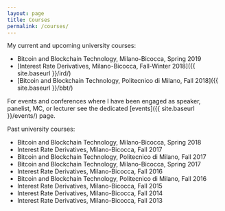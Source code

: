 ```yaml
---
layout: page
title: Courses
permalink: /courses/
---
```


My current and upcoming university courses:

* Bitcoin and Blockchain Technology, Milano-Bicocca, Spring 2019
* [Interest Rate Derivatives, Milano-Bicocca, Fall-Winter 2018]({{ site.baseurl }}/ird/)
* [Bitcoin and Blockchain Technology, Politecnico di Milano, Fall 2018]({{ site.baseurl }}/bbt/)

For events and conferences where I have been engaged
as speaker, panelist, MC, or lecturer see the dedicated [events]({{ site.baseurl }}/events/) page.

Past university courses:

* Bitcoin and Blockchain Technology, Milano-Bicocca, Spring 2018
* Interest Rate Derivatives, Milano-Bicocca, Fall 2017
* Bitcoin and Blockchain Technology, Politecnico di Milano, Fall 2017
* Bitcoin and Blockchain Technology, Milano-Bicocca, Spring 2017
* Interest Rate Derivatives, Milano-Bicocca, Fall 2016
* Bitcoin and Blockchain Technology, Politecnico di Milano, Fall 2016
* Interest Rate Derivatives, Milano-Bicocca, Fall 2015
* Interest Rate Derivatives, Milano-Bicocca, Fall 2014
* Interest Rate Derivatives, Milano-Bicocca, Fall 2013

